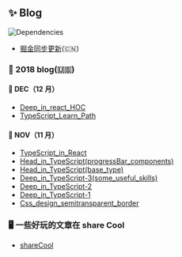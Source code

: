 ## ✨ Blog

![Dependencies](https://img.shields.io/david/ant-design/ant-design.svg)

-   [掘金同步更新](https://juejin.im/user/5861d87961ff4b00582876cd)(🇨🇳)

### 🔨 2018 blog(🇺🇸)

#### 🔗 DEC（12 月）

-   [Deep_in_react_HOC](https://github.com/lpove/blog/blob/master/2018/12-Deep_in_react_HOC.md)
-   [TypeScript_Learn_Path](https://github.com/lpove/blog/blob/master/2018/12-TypeScript_Learn_Path.md)

#### 🔗 NOV（11 月）

-   [TypeScript_in_React](https://github.com/lpove/blog/blob/master/2018/11-TypeScript_in_React.md)
-   [Head_in_TypeScript(progressBar_components)](<https://github.com/lpove/blog/blob/master/2018/11-Head_in_TypeScript(progressBar_components).md>)
-   [Head_in_TypeScript(base_type)](<https://github.com/lpove/blog/blob/master/2018/11-Head_in_TypeScript(base_type).md>)
-   [Deep_in_TypeScript-3(some_useful_skills)](<https://github.com/lpove/blog/blob/master/2018/11-Deep_in_TypeScript-3(some_useful_skills).md>)
-   [Deep_in_TypeScript-2](https://github.com/lpove/blog/blob/master/2018/11-Deep_in_TypeScript-2.md)
-   [Deep_in_TypeScript-1](https://github.com/lpove/blog/blob/master/2018/11-Deep_in_TypeScript-1.md)
-   [Css_design_semitransparent_border](https://github.com/lpove/blog/blob/master/2018/11-Css_design_semitransparent_border.md)

### 🖥 一些好玩的文章在 share Cool

-   [shareCool](https://github.com/lpove/blog/tree/master/shareCool)
